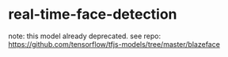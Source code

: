 # real-time-face-detection

note: this model already deprecated.
see repo: https://github.com/tensorflow/tfjs-models/tree/master/blazeface
